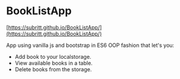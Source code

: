 # BookListApp
[https://subritt.github.io/BookListApp/](https://subritt.github.io/BookListApp/)

App using vanilla js and bootstrap in ES6 OOP fashion that let's you:
- Add book to your localstorage.
- View available books in a table.
- Delete books from the storage.
